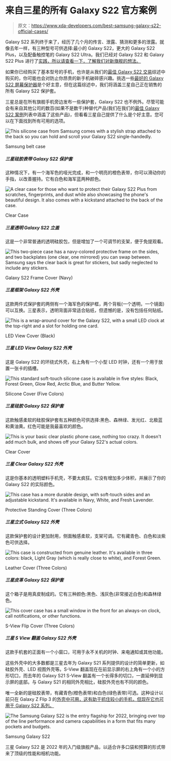 # 来自三星的所有 Galaxy S22 官方案例

> 原文：<https://www.xda-developers.com/best-samsung-galaxy-s22-official-cases/>

Galaxy S22 系列终于来了，经历了几个月的传言、泄露、猜测和更多的泄露。就像去年一样，有三种型号可供选择:最小的 Galaxy S22，更大的 Galaxy S22 Plus，以及配备触控笔的 Galaxy S22 Ultra。我们已经对 Galaxy S22 和 Galaxy S22 Plus 进行了[实践，所以请查看一下，了解我们对新旗舰的想法。](https://www.xda-developers.com/samsung-galaxy-s22-hands-on/)

如果你已经购买了基本型号的手机，也许是从我们的[最佳 Galaxy S22 交易](https://www.xda-developers.com/best-samsung-galaxy-s22-deals/)综述中购买的，你可能也会对防止你昂贵的新手机破碎感兴趣。挑选一些[最好的 Galaxy S22 屏幕保护器](https://www.xda-developers.com/best-samsung-galaxy-s22-screen-protectors/)是个好主意，但在这篇综述中，我们将涵盖三星自己正在销售的所有 Galaxy S22 保护套。

三星总是在所有旗舰手机旁边发布一些保护套，Galaxy S22 也不例外。尽管可能会有来自其他公司的数百(如果不是数千)种替代产品(我们在我们的[最佳 Galaxy S22 案例](https://www.xda-developers.com/best-samsung-galaxy-s22-cases/)列表中涵盖了这些产品)，但看看三星自己提供了什么是个好主意。您可以在下面找到所有可用的选项。

 <picture>![This silicone case from Samsung comes with a stylish strap attached to the back so you can hold and scroll your Galaxy S22 single-handedly. ](img/a96d9706a66e6ba845ba53a4de3d047d.png)</picture> 

Samsung belt case

##### 三星硅胶表带 Galaxy S22 保护套

这种情况下，有一个海军色的哑光完成，和一个明亮的橙色表带，你可以滑动你的手指，以改善握持。它有白色和海军蓝两种颜色。

 <picture>![A clear case for those who want to protect their Galaxy S22 Plus from scratches, fingerprints, and dust while also showcasing the phone's beautiful design. It also comes with a kickstand attached to the back of the case.](img/045411ca289df9fe7a8464beff8943bc.png)</picture> 

Clear Case

##### 三星透明 Galaxy S22 立盖

这是一个非常普通的透明硅胶包，但是增加了一个可调节的支架，便于免提观看。

 <picture>![This two-piece case has a navy-colored protective frame on the sides, and two backplates (one clear, one mirrored) you can swap between. Samsung says the clear back is great for stickers, but sadly neglected to include any stickers.](img/c6dc17da6a57bfb076cf204938663cdc.png)</picture> 

Galaxy S22 Frame Cover (Navy)

##### 三星框架 Galaxy S22 外壳

这款两件式保护套的两侧有一个海军色的保护框，两个背板(一个透明，一个镜面)可以互换。三星表示，透明背面非常适合贴纸，但遗憾的是，没有包括任何贴纸。

 <picture>![This is a wrap-around cover for the Galaxy S22, with a small LED clock at the top-right and a slot for holding one card.](img/cc58d56e030700cea71ca6287a02f081.png)</picture> 

LED View Cover (Black)

##### 三星 LED View Galaxy S22 外壳

这是 Galaxy S22 的环绕式外壳，右上角有一个小型 LED 时钟，还有一个用于放置一张卡的插槽。

 <picture>![This standard soft-touch silicone case is available in five styles: Black, Forest Green, Glow Red, Arctic Blue, and Butter Yellow.](img/45bc5c2554a2ea35d1f1b5d8f0c89ee4.png)</picture> 

Silicone Cover (Five Colors)

##### 三星硅胶 Galaxy S22 保护套

这款触感柔软的硅胶保护套有五种颜色可供选择:黑色、森林绿、发光红、北极蓝和黄油黄。红色可能是我最喜欢的颜色。

 <picture>![This is your basic clear plastic phone case, nothing too crazy. It doesn't add much bulk, and shows off your Galaxy S22's actual colors.](img/e3c4f941448de2a41c8e5e8b768e5e8b.png)</picture> 

Clear Cover

##### 三星 Clear Galaxy S22 外壳

这是你基本的透明塑料手机壳，不要太疯狂。它没有增加多少体积，并展示了你的 Galaxy S22 的实际颜色。

 <picture>![This case has a more durable design, with soft-touch sides and an adjustable kickstand. It's available in Navy, White, and Fresh Lavender.](img/b31419ec8df69905510b5bd17b000662.png)</picture> 

Protective Standing Cover (Three Colors)

##### 三星立式 Galaxy S22 外壳

这款保护套的设计更加耐用，侧面触感柔软，支架可调。它有藏青色、白色和淡紫色可供选择。

 <picture>![This case is constructed from genuine leather. It's available in three colors: black, Light Gray (which is really close to white), and Forest Green.](img/27c4b1e786ba4194703ab63fb4a21cf6.png)</picture> 

Leather Cover (Three Colors)

##### 三星皮革 Galaxy S22 保护套

这个箱子是用真皮制成的。它有三种颜色:黑色、浅灰色(非常接近白色)和森林绿色。

 <picture>![This cover case has a small window in the front for an always-on clock, call notifications, or other functions.](img/7b85b75008c1f9100034a9992bb2fc3d.png)</picture> 

S-View Flip Cover (Three Colors)

##### 三星 S View 翻盖 Galaxy S22 外壳

这款手机套的正面有一个小窗口，可用于永不关机的时钟、来电通知或其他功能。

这些外壳中的大多数都是三星去年为 Galaxy S21 系列提供的设计的简单更新，如硅胶外壳、LED 视图外壳等。S-View 翻盖现在在前显示屏的右上角有一个小的方形切口，而去年的 Galaxy S21 S-View 翻盖有一个长得多的切口，一直延伸到显示屏的底部。与 Galaxy S21 的相同外壳相比，硅胶外壳也有不同的颜色。

唯一全新的是硅胶表带，有藏青色(橙色表带)和白色(绿色表带)可选。这种设计以前只在 Galaxy Z Flip 3 的[外壳中可用，这有助于抓住较小的手机，但现在它也可用于 Galaxy S22 系列。](https://shop-links.co/1765689847407532713?u1=d28da00c-33ff-4708-b037-326281da82b6)

 <picture>![The Samsung Galaxy S22 is the entry flagship for 2022, bringing over top of the line performance and camera capabilities in a form that fits many pockets and budgets.](img/47038c6cd51aa946444dc5d6a7e81aa3.png)</picture> 

Samsung Galaxy S22

三星 Galaxy S22 是 2022 年的入门级旗舰产品，以适合许多口袋和预算的形式带来了顶级的性能和相机功能。